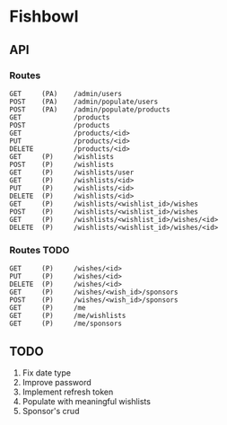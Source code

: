 # Fishbowl

## API

### Routes
```
GET     (PA)    /admin/users
POST    (PA)    /admin/populate/users
POST    (PA)    /admin/populate/products
GET             /products
POST            /products
GET             /products/<id>
PUT             /products/<id>
DELETE          /products/<id>
GET     (P)     /wishlists
POST    (P)     /wishlists
GET     (P)     /wishlists/user
GET     (P)     /wishlists/<id>
PUT     (P)     /wishlists/<id>
DELETE  (P)     /wishlists/<id>
GET     (P)     /wishlists/<wishlist_id>/wishes
POST    (P)     /wishlists/<wishlist_id>/wishes
GET     (P)     /wishlists/<wishlist_id>/wishes/<id>
DELETE  (P)     /wishlists/<wishlist_id>/wishes/<id>

```

### Routes TODO
```
GET     (P)     /wishes/<id>
PUT     (P)     /wishes/<id>
DELETE  (P)     /wishes/<id>
GET     (P)     /wishes/<wish_id>/sponsors
POST    (P)     /wishes/<wish_id>/sponsors
GET     (P)     /me
GET     (P)     /me/wishlists
GET     (P)     /me/sponsors
```

## TODO
1. Fix date type
1. Improve password
1. Implement refresh token
1. Populate with meaningful wishlists
1. Sponsor's crud